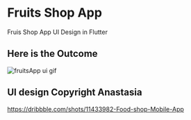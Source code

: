 # Fruits Shop App

Fruis Shop App UI Design in Flutter

## Here is the Outcome

![fruitsApp ui gif](https://user-images.githubusercontent.com/74512232/172815814-d4270402-2d01-4d70-80d7-932856a8c4dc.gif)


## UI design Copyright Anastasia

https://dribbble.com/shots/11433982-Food-shop-Mobile-App 

